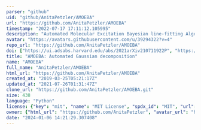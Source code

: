 ```yaml
---
parser: "github"
uid: "github/AnitaPetzler/AMOEBA"
url: "https://github.com/AnitaPetzler/AMOEBA"
timestamp: "2022-07-17 17:11:12.105995"
description: "Automated Molecular Excitation Bayesian line-fitting Algorithm"
avatar: "https://avatars.githubusercontent.com/u/39294322?v=4"
repo_url: "https://github.com/AnitaPetzler/AMOEBA"
doi: ["https://ui.adsabs.harvard.edu/abs/2021arXiv210711922P", "https://ui.adsabs.harvard.edu/abs/2021ascl.soft08013P/abstract"]
title: "AMOEBA: Automated Gaussian decomposition"
name: "AMOEBA"
full_name: "AnitaPetzler/AMOEBA"
html_url: "https://github.com/AnitaPetzler/AMOEBA"
created_at: "2019-03-25T05:21:17Z"
updated_at: "2021-07-26T01:31:47Z"
clone_url: "https://github.com/AnitaPetzler/AMOEBA.git"
size: 438
language: "Python"
license: {"key": "mit", "name": "MIT License", "spdx_id": "MIT", "url": "https://api.github.com/licenses/mit", "node_id": "MDc6TGljZW5zZTEz"}
owner: {"html_url": "https://github.com/AnitaPetzler", "avatar_url": "https://avatars.githubusercontent.com/u/39294322?v=4", "login": "AnitaPetzler", "type": "User"}
date: "2024-01-06 14:21:29.307408"
---
```

